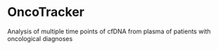# OncoTracker
Analysis of multiple time points of cfDNA from plasma of patients with oncological diagnoses 
